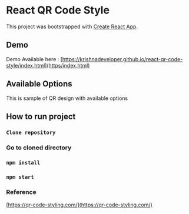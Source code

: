 # React QR Code Style

This project was bootstrapped with [Create React App](https://github.com/facebook/create-react-app).

## Demo 
Demo Available here : [https://krishnadeveloper.github.io/react-qr-code-style/index.html](https/index.html)

## Available Options

This is sample of QR design with available options

## How to run project
### `Clone repository`
### Go to cloned directory
### `npm install`
### `npm start`

### Reference

[https://qr-code-styling.com/](https://qr-code-styling.com/)
